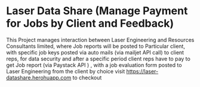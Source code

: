 # Laser Data Share (Manage Payment for Jobs by Client and Feedback)
This Project manages interaction between Laser Engineering and Resources Consultants limited, where Job reports will be posted to Particular client, with specific job keys posted via auto mails (via mailjet API call) to client reps, for data security and after a specific period client reps have to pay to get Job report (via Paystack API ) , with a job evaluation form posted to Laser Engineering from the client by choice
visit https://laser-datashare.herohuapp.com to checkout
